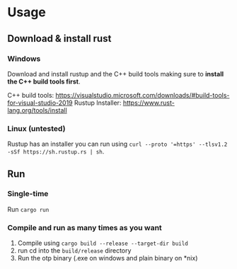 # Usage

## Download & install rust

### Windows

Download and install rustup and the C++ build tools making sure to **install the C++ build tools first**.

C++ build tools: https://visualstudio.microsoft.com/downloads/#build-tools-for-visual-studio-2019
Rustup Installer: https://www.rust-lang.org/tools/install

### Linux (untested)

Rustup has an installer you can run using ```curl --proto '=https' --tlsv1.2 -sSf https://sh.rustup.rs | sh```.

## Run

### Single-time
Run ```cargo run```

### Compile and run as many times as you want

1. Compile using ```cargo build --release --target-dir build```
2. run cd into the ```build/release``` directory
2. Run the otp binary (.exe on windows and plain binary on *nix)